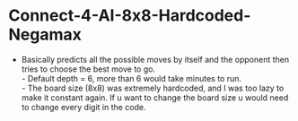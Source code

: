 # Connect-4-AI-8x8-Hardcoded-Negamax
- Basically predicts all the possible moves by itself and the opponent then tries to choose the best move to go.
<br>- Default depth = 6, more than 6 would take minutes to run.
<br>- The board size (8x8) was extremely hardcoded, and I was too lazy to make it constant again. If u want to change the board size u would need to change every digit in the code.
